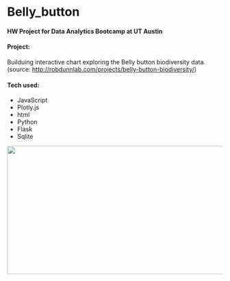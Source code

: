 # Belly_button
#### HW Project for Data Analytics Bootcamp at UT Austin

#### Project: 
Builduing interactive chart exploring the Belly button biodiversity data. (source: http://robdunnlab.com/projects/belly-button-biodiversity/)

#### Tech used:
* JavaScript
* Plotly.js
* html
* Python
* Flask
* Sqlite

<img src="/marazap90/Belly_button/Images/screencapture-127-0-0-1-5000-2019-09-08-18_12_03.png" width="700" height="300" style="max-width:100%;">
